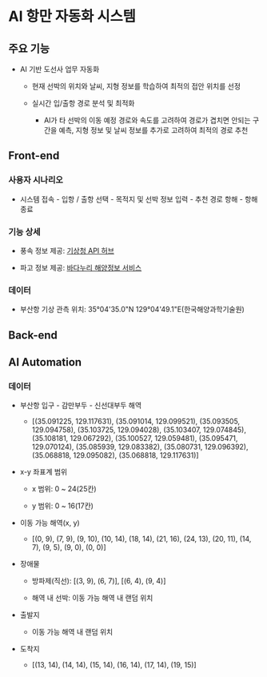 # AI 항만 자동화 시스템

## 주요 기능

- AI 기반 도선사 업무 자동화

  - 현재 선박의 위치와 날씨, 지형 정보를 학습하여 최적의 접안 위치를 선정

  - 실시간 입/출항 경로 분석 및 최적화

    - AI가 타 선박의 이동 예정 경로와 속도를 고려하여 경로가 겹치면 안되는 구간을 예측, 지형 정보 및 날씨 정보를 추가로 고려하여 최적의 경로 추천


## Front-end

### 사용자 시나리오

- 시스템 접속 - 입항 / 출항 선택 - 목적지 및 선박 정보 입력 - 추천 경로 항해 - 항해 종료


### 기능 상세

- 풍속 정보 제공: [기상청 API 허브](https://apihub.kma.go.kr/)

- 파고 정보 제공: [바다누리 해양정보 서비스](http://www.khoa.go.kr/oceangrid/khoa/intro.do)


### 데이터

- 부산항 기상 관측 위치: 35°04'35.0"N 129°04'49.1"E(한국해양과학기술원)


## Back-end


## AI Automation

### 데이터

- 부산항 입구 - 감만부두 - 신선대부두 해역

  - [(35.091225, 129.117631), (35.091014, 129.099521), (35.093505, 129.094758), (35.103725, 129.094028), (35.103407, 129.074845), (35.108181, 129.067292), (35.100527, 129.059481), (35.095471, 129.070124), (35.085939, 129.083382), (35.080731, 129.096392), (35.068818, 129.095082), (35.068818, 129.117631)]

- x-y 좌표계 범위

  - x 범위: 0 ~ 24(25칸)

  - y 범위: 0 ~ 16(17칸)

- 이동 가능 해역(x, y)

  - [(0, 9), (7, 9), (9, 10), (10, 14), (18, 14), (21, 16), (24, 13), (20, 11), (14, 7), (9, 5), (9, 0), (0, 0)]

- 장애물

  - 방파제(직선): [(3, 9), (6, 7)], [(6, 4), (9, 4)]

  - 해역 내 선박: 이동 가능 해역 내 랜덤 위치

- 출발지

  - 이동 가능 해역 내 랜덤 위치

- 도착지

  - [(13, 14), (14, 14), (15, 14), (16, 14), (17, 14), (19, 15)]
